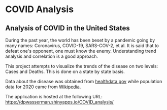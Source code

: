 # COVID Analysis
## Analysis of COVID in the United States

During the past year, the world has been beset by a pandemic going by many names: Coronavirus, COVID-19, SARS-COV-2, et al. It is said that to defeat one's opponent, one must know the enemy. Understanding trend analysis and correlation is a good approach.

This project attempts to visualize the trends of the disease on two levels: Cases and Deaths. This is done on a state by state basis.

Data about the disease was obtained from [healthdata.gov](https://healthdata.gov/dataset/united-states-covid-19-cases-and-deaths-state-over-time) while population data for 2020 came from [Wikipedia](https://en.wikipedia.org/wiki/List_of_states_and_territories_of_the_United_States_by_population).

The application is hosted at the following URL: https://dpwasserman.shinyapps.io/COVID_analysis/
